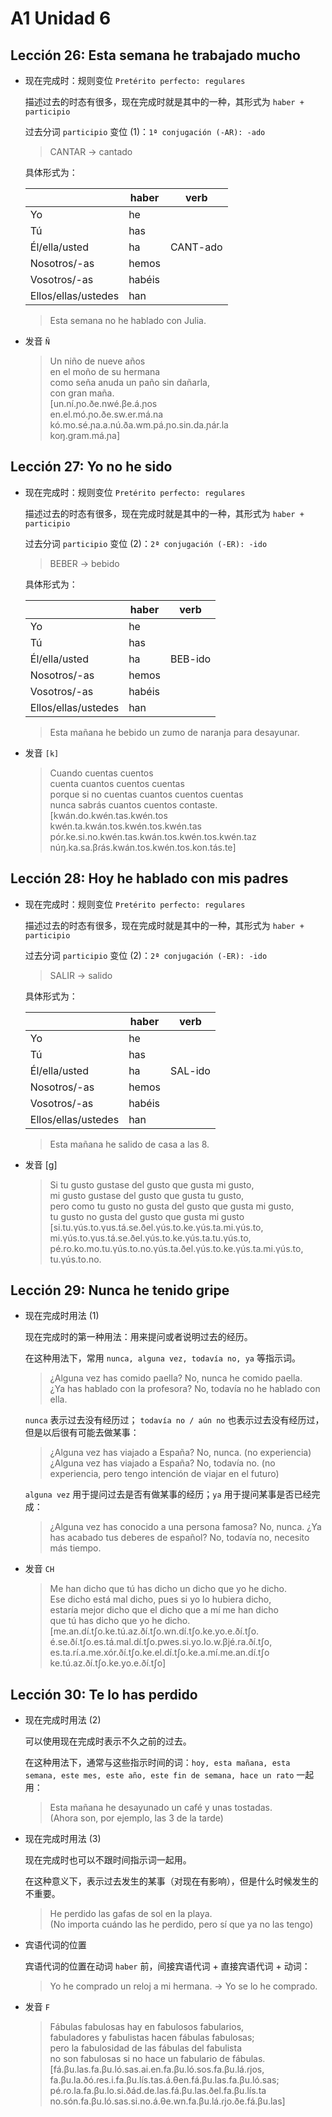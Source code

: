 # A1 Unidad 6

## Lección 26: Esta semana he trabajado mucho

- 现在完成时：规则变位 `Pretérito perfecto: regulares`

  描述过去的时态有很多，现在完成时就是其中的一种，其形式为 `haber + participio`

  过去分词 `participio` 变位 (1)：`1ª conjugación (-AR): -ado`

  > CANTAR -> cantado

  具体形式为：

  | | haber | verb |
  | --- | --- | --- |
  | Yo | he | |
  | Tú | has | |
  | Él/ella/usted | ha | CANT-ado |
  | Nosotros/-as | hemos | |
  | Vosotros/-as | habéis | |
  | Ellos/ellas/ustedes | han | |

  > Esta semana no he hablado con Julia.

- 发音 `Ñ`

  > Un niño de nueve años <br>
  en el moño de su hermana <br>
  como seña anuda un paño sin dañarla, <br>
  con gran maña. <br>
  [un.ní.ɲo.ðe.nwé.βe.á.ɲos <br>
  en.el.mó.ɲo.ðe.sw.er.má.na <br>
  kó.mo.sé.ɲa.a.nú.ða.wm.pá.ɲo.sin.da.ɲár.la <br>
  koŋ.gram.má.ɲa]

## Lección 27: Yo no he sido

- 现在完成时：规则变位 `Pretérito perfecto: regulares`

  描述过去的时态有很多，现在完成时就是其中的一种，其形式为 `haber + participio`

  过去分词 `participio` 变位 (2)：`2ª conjugación (-ER): -ido`

  > BEBER -> bebido

  具体形式为：

  | | haber | verb |
  | --- | --- | --- |
  | Yo | he | |
  | Tú | has | |
  | Él/ella/usted | ha | BEB-ido |
  | Nosotros/-as | hemos | |
  | Vosotros/-as | habéis | |
  | Ellos/ellas/ustedes | han | |

  > Esta mañana he bebido un zumo de naranja para desayunar.

- 发音 `[k]`

  > Cuando cuentas cuentos <br>
  cuenta cuantos cuentos cuentas <br>
  porque si no cuentas cuantos cuentos cuentas <br>
  nunca sabrás cuantos cuentos contaste. <br>
  [kwán.do.kwén.tas.kwén.tos <br>
  kwén.ta.kwán.tos.kwén.tos.kwén.tas <br>
  póɾ.ke.si.no.kwén.tas.kwán.tos.kwén.tos.kwén.taz <br>
  núŋ.ka.sa.βɾás.kwán.tos.kwén.tos.kon.tás.te]

## Lección 28: Hoy he hablado con mis padres

- 现在完成时：规则变位 `Pretérito perfecto: regulares`

  描述过去的时态有很多，现在完成时就是其中的一种，其形式为 `haber + participio`

  过去分词 `participio` 变位 (2)：`2ª conjugación (-ER): -ido`

  > SALIR -> salido

  具体形式为：

  | | haber | verb |
  | --- | --- | --- |
  | Yo | he | |
  | Tú | has | |
  | Él/ella/usted | ha | SAL-ido |
  | Nosotros/-as | hemos | |
  | Vosotros/-as | habéis | |
  | Ellos/ellas/ustedes | han | |

  > Esta mañana he salido de casa a las 8.

- 发音 [g]

  > Si tu gusto gustase del gusto que gusta mi gusto, <br>
  mi gusto gustase del gusto que gusta tu gusto, <br>
  pero como tu gusto no gusta del gusto que gusta mi gusto, <br>
  tu gusto no gusta del gusto que gusta mi gusto <br>
  [si.tu.γús.to.γus.tá.se.ðel.γús.to.ke.γús.ta.mi.γús.to, <br>
  mi.γús.to.γus.tá.se.ðel.γús.to.ke.γús.ta.tu.γús.to, <br>
  pé.ro.ko.mo.tu.γús.to.no.γús.ta.ðel.γús.to.ke.γús.ta.mi.γús.to, <br>
  tu.γús.to.no.

## Lección 29: Nunca he tenido gripe

- 现在完成时用法 (1)

  现在完成时的第一种用法：用来提问或者说明过去的经历。

  在这种用法下，常用 `nunca, alguna vez, todavía no, ya` 等指示词。

  > ¿Alguna vez has comido paella? No, nunca he comido paella. <br>
  > ¿Ya has hablado con la profesora? No, todavía no he hablado con ella.

  `nunca` 表示过去没有经历过；
  `todavía no / aún no` 也表示过去没有经历过，但是以后很有可能去做某事：

  > ¿Alguna vez has viajado a España? No, nunca. (no experiencia) <br>
  > ¿Alguna vez has viajado a España? No, todavía no. (no experiencia, pero tengo intención de viajar en el futuro)

  `alguna vez` 用于提问过去是否有做某事的经历；`ya` 用于提问某事是否已经完成：

  > ¿Alguna vez has conocido a una persona famosa? No, nunca.
  > ¿Ya has acabado tus deberes de español? No, todavía no, necesito más tiempo.

- 发音 `CH`

  > Me han dicho que tú has dicho un dicho que yo he dicho. <br>
  Ese dicho está mal dicho, pues si yo lo hubiera dicho, <br>
  estaría mejor dicho que el dicho que a mí me han dicho <br>
  que tú has dicho que yo he dicho. <br>
  [me.an.dí.t∫o.ke.tú.az.ðí.t∫o.wn.dí.t∫o.ke.yo.e.ðí.t∫o. <br>
  é.se.ðí.t∫o.es.tá.mal.dí.t∫o.pwes.si.yo.lo.w.βjé.ra.ðí.t∫o, <br>
  es.ta.rí.a.me.xór.ðí.t∫o.ke.el.dí.t∫o.ke.a.mí.me.an.dí.t∫o <br>
  ke.tú.az.ðí.t∫o.ke.yo.e.ðí.t∫o]

## Lección 30: Te lo has perdido

- 现在完成时用法 (2)

  可以使用现在完成时表示不久之前的过去。

  在这种用法下，通常与这些指示时间的词：`hoy, esta mañana, esta semana, este mes, este año, este fin de semana, hace un rato` 一起用：

  > Esta mañana he desayunado un café y unas tostadas. <br> (Ahora son, por ejemplo, las 3 de la tarde)

- 现在完成时用法 (3)

  现在完成时也可以不跟时间指示词一起用。

  在这种意义下，表示过去发生的某事（对现在有影响），但是什么时候发生的不重要。

  > He perdido las gafas de sol en la playa. <br>
  (No importa cuándo las he perdido, pero sí que ya no las tengo)

- 宾语代词的位置

  宾语代词的位置在动词 `haber` 前，间接宾语代词 + 直接宾语代词 + 动词：

  > Yo he comprado un reloj a mi hermana. -> Yo se lo he comprado.

- 发音 `F`

  > Fábulas fabulosas hay en fabulosos fabularios, <br>
  fabuladores y fabulistas hacen fábulas fabulosas; <br>
  pero la fabulosidad de las fábulas del fabulista <br>
  no son fabulosas si no hace un fabulario de fábulas. <br>
  [fá.βu.las.fa.βu.ló.sas.ai.en.fa.βu.ló.sos.fa.βu.lá.ɾjos, <br>
  fa.βu.la.ðó.ɾes.i.fa.βu.lís.tas.á.θen.fá.βu.las.fa.βu.ló.sas; <br>
  pé.ɾo.la.fa.βu.lo.si.ðád.de.las.fá.βu.las.ðel.fa.βu.lís.ta <br>
  no.són.fa.βu.ló.sas.si.no.á.θe.wn.fa.βu.lá.ɾjo.ðe.fá.βu.las]
